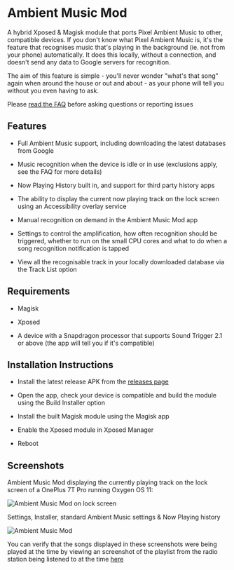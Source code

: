 # Ambient Music Mod

A hybrid Xposed & Magisk module that ports Pixel Ambient Music to other, compatible devices. If you don't know what Pixel Ambient Music is, it's the feature that recognises music that's playing in the background (ie. not from your phone) automatically. It does this locally, without a connection, and doesn't send any data to Google servers for recognition.

The aim of this feature is simple - you'll never wonder "what's that song" again when around the house or out and about - as your phone will tell you without you even having to ask.

Please [read the FAQ](https://github.com/KieronQuinn/AmbientMusicMod/blob/main/app/src/main/assets/faq.md) before asking questions or reporting issues

## Features

- Full Ambient Music support, including downloading the latest databases from Google

- Music recognition when the device is idle or in use (exclusions apply, see the FAQ for more details)

- Now Playing History built in, and support for third party history apps

- The ability to display the current now playing track on the lock screen using an Accessibility overlay service

- Manual recognition on demand in the Ambient Music Mod app

- Settings to control the amplification, how often recognition should be triggered, whether to run on the small CPU cores and what to do when a song recognition notification is tapped

- View all the recognisable track in your locally downloaded database via the Track List option

## Requirements

- Magisk

- Xposed

- A device with a Snapdragon processor that supports Sound Trigger 2.1 or above (the app will tell you if it's compatible)

## Installation Instructions

- Install the latest release APK from the [releases page](https://github.com/KieronQuinn/AmbientMusicMod/releases)

- Open the app, check your device is compatible and build the module using the Build Installer option

- Install the built Magisk module using the Magisk app

- Enable the Xposed module in Xposed Manager

- Reboot

## Screenshots

Ambient Music Mod displaying the currently playing track on the lock screen of a OnePlus 7T Pro running Oxygen OS 11:

![Ambient Music Mod on lock screen](https://i.imgur.com/vBvVYUDl.png)

Settings, Installer, standard Ambient Music settings & Now Playing history 

![Ambient Music Mod](https://i.imgur.com/8IRTEUL.png)

You can verify that the songs displayed in these screenshots were being played at the time by viewing an screenshot of the playlist from the radio station being listened to at the time [here](https://i.imgur.com/Qhpqnsf.png)
